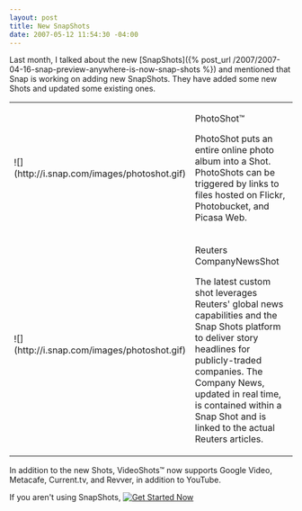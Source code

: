 ```yaml
---
layout: post
title: New SnapShots
date: 2007-05-12 11:54:30 -04:00
---
```


Last month, I talked about the new [SnapShots]({% post_url /2007/2007-04-16-snap-preview-anywhere-is-now-snap-shots %}) and mentioned that Snap is working on adding new SnapShots. They have added some new Shots and updated some existing ones.
 <table border="0"> <tbody> <tr> <td>![](http://i.snap.com/images/photoshot.gif)</td> <td> 

PhotoShot™

PhotoShot puts an entire online photo album into a Shot. PhotoShots can be triggered by links to files hosted on Flickr, Photobucket, and Picasa Web.
</td></tr> <tr> <td>![](http://i.snap.com/images/photoshot.gif)</td> <td> 

Reuters CompanyNewsShot

The latest custom shot leverages Reuters' global news capabilities and the Snap Shots platform to deliver story headlines for publicly-traded companies. The Company News, updated in real time, is contained within a Snap Shot and is linked to the actual Reuters articles.
</td></tr></tbody></table> 

In addition to the new Shots, VideoShots™ now supports Google Video, Metacafe, Current.tv, and Revver, in addition to YouTube. 

If you aren't using SnapShots, [![Get Started Now](http://i.snap.com/images/lang/en-us/btn-getstarted.gif)](http://www.snap.com/shots1.php "Get Started Now")

